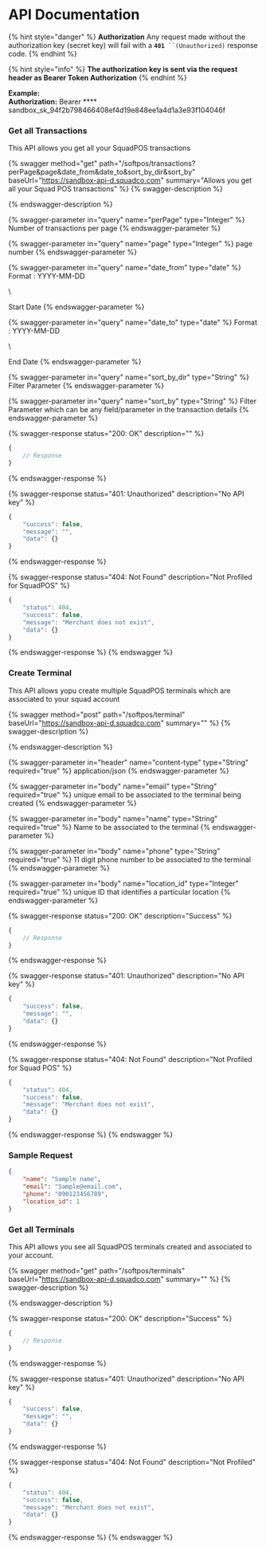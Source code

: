 # API Documentation

{% hint style="danger" %}
**Authorization** Any request made without the authorization key (secret key) will fail with a **`401`**` ``(Unauthorized)` response code.
{% endhint %}

{% hint style="info" %}
**The authorization key is sent via the request header as Bearer Token Authorization**
{% endhint %}

**Example:**\
****Authorization**:** Bearer **** sandbox\_sk\_94f2b798466408ef4d19e848ee1a4d1a3e93f104046f

### Get all Transactions

This API allows you get all your SquadPOS transactions

{% swagger method="get" path="/softpos/transactions?perPage&page&date_from&date_to&sort_by_dir&sort_by" baseUrl="https://sandbox-api-d.squadco.com" summary="Allows you get all your Squad POS transactions" %}
{% swagger-description %}

{% endswagger-description %}

{% swagger-parameter in="query" name="perPage" type="Integer" %}
Number of transactions per page
{% endswagger-parameter %}

{% swagger-parameter in="query" name="page" type="Integer" %}
page number
{% endswagger-parameter %}

{% swagger-parameter in="query" name="date_from" type="date" %}
Format : YYYY-MM-DD 

\


Start Date
{% endswagger-parameter %}

{% swagger-parameter in="query" name="date_to" type="date" %}
Format : YYYY-MM-DD 

\


End Date
{% endswagger-parameter %}

{% swagger-parameter in="query" name="sort_by_dir" type="String" %}
Filter Parameter
{% endswagger-parameter %}

{% swagger-parameter in="query" name="sort_by" type="String" %}
Filter Parameter which can be any field/parameter in the transaction details
{% endswagger-parameter %}

{% swagger-response status="200: OK" description="" %}
```javascript
{
    // Response
}
```
{% endswagger-response %}

{% swagger-response status="401: Unauthorized" description="No API key" %}
```javascript
{
    "success": false,
    "message": "",
    "data": {}
}
```
{% endswagger-response %}

{% swagger-response status="404: Not Found" description="Not Profiled for SquadPOS" %}
```javascript
{
    "status": 404,
    "success": false,
    "message": "Merchant does not exist",
    "data": {}
}
```
{% endswagger-response %}
{% endswagger %}

### Create Terminal

This API allows yopu create multiple SquadPOS terminals which are associated to your squad account

{% swagger method="post" path="/softpos/terminal" baseUrl="https://sandbox-api-d.squadco.com" summary="" %}
{% swagger-description %}

{% endswagger-description %}

{% swagger-parameter in="header" name="content-type" type="String" required="true" %}
application/json
{% endswagger-parameter %}

{% swagger-parameter in="body" name="email" type="String" required="true" %}
unique email to be associated to the terminal being created
{% endswagger-parameter %}

{% swagger-parameter in="body" name="name" type="String" required="true" %}
Name to be associated to the terminal
{% endswagger-parameter %}

{% swagger-parameter in="body" name="phone" type="String" required="true" %}
11 digit phone number to be associated to the terminal
{% endswagger-parameter %}

{% swagger-parameter in="body" name="location_id" type="Integer" required="true" %}
unique ID that identifies a particular location
{% endswagger-parameter %}

{% swagger-response status="200: OK" description="Success" %}
```javascript
{
    // Response
}
```
{% endswagger-response %}

{% swagger-response status="401: Unauthorized" description="No API key" %}
```javascript
{
    "success": false,
    "message": "",
    "data": {}
}
```
{% endswagger-response %}

{% swagger-response status="404: Not Found" description="Not Profiled for Squad POS" %}
```javascript
{
    "status": 404,
    "success": false,
    "message": "Merchant does not exist",
    "data": {}
}
```
{% endswagger-response %}
{% endswagger %}

### Sample Request

```json
{
    "name": "Sample name",
    "email": "Sample@email.com",
    "phone": "090123456789",
    "location_id": 1
}
```

### Get all Terminals

This API allows you see all  SquadPOS terminals created and associated to your account.

{% swagger method="get" path="/softpos/terminals" baseUrl="https://sandbox-api-d.squadco.com" summary="" %}
{% swagger-description %}

{% endswagger-description %}

{% swagger-response status="200: OK" description="Success" %}
```javascript
{
    // Response
}
```
{% endswagger-response %}

{% swagger-response status="401: Unauthorized" description="No API key" %}
```javascript
{
    "success": false,
    "message": "",
    "data": {}
}
```
{% endswagger-response %}

{% swagger-response status="404: Not Found" description="Not Profiled" %}
```javascript
{
    "status": 404,
    "success": false,
    "message": "Merchant does not exist",
    "data": {}
}
```
{% endswagger-response %}
{% endswagger %}

